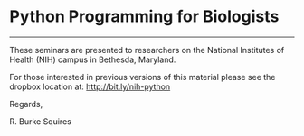 # Python Programming for Biologists

---

These seminars are presented to researchers on the National Institutes of Health (NIH) campus in Bethesda, Maryland.

For those interested in previous versions of this material please see the dropbox location at: http://bit.ly/nih-python




Regards,

R. Burke Squires